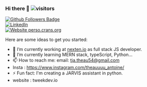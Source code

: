 ### Hi there 👋    ![visitors](https://visitor-badge.glitch.me/badge?page_id=tweekdev)

<!--
**tweekdev/tweekdev** is a ✨ _special_ ✨ repository because its `README.md` (this file) appears on your GitHub profile.
-->

[![Github Followers Badge](https://img.shields.io/github/followers/Aina261?style=social)](https://github.com/tweekdev/)<br />
[![LinkedIn](https://img.shields.io/badge/linkedin-%230077B5.svg?&style=for-the-badge&logo=linkedin&logoColor=white)](https://www.linkedin.com/in/th%C3%A9au-antoine/)<br />
[![Website perso.crans.org](https://img.shields.io/website-up-down-green-red/http/perso.crans.org.svg)](https://tweekdev.io/)


Here are some ideas to get you started:

- 🔭 I’m currently working at [nexten.io](https://www.nexten.io/) as full stack JS developer. 
- 🌱 I’m currently learning MERN stack, typeScript, Python...
- 📫 How to reach me: email: tja.theau54@gmail.com
- Insta : https://www.instagram.com/theauuuu_antoine/
- ⚡ Fun fact: I'm creating a JARVIS assistant in python.
- website : tweekdev.io
